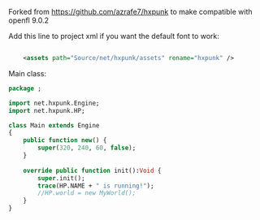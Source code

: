 Forked from https://github.com/azrafe7/hxpunk to make compatible with openfl 9.0.2

Add this line to project xml if you want the default font to work:
```xml

	<assets path="Source/net/hxpunk/assets" rename="hxpunk" />
```

Main class:
```haxe
package ;

import net.hxpunk.Engine;
import net.hxpunk.HP;

class Main extends Engine
{
    public function new() {
        super(320, 240, 60, false);
    }
	
    override public function init():Void {
        super.init();
		trace(HP.NAME + " is running!");
		//HP.world = new MyWorld();
	}
}
```